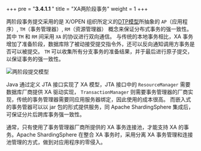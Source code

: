 +++
pre = "<b>3.4.1.1 </b>"
title = "XA两阶段事务"
weight = 1
+++

两阶段事务提交采用的是 X/OPEN 组织所定义的[DTP模型](http://pubs.opengroup.org/onlinepubs/009680699/toc.pdf)所抽象的 `AP`（应用程序）, `TM`（事务管理器）, `RM`（资源管理器） 概念来保证分布式事务的强一致性。
其中 `TM` 和 `RM` 间采用 `XA` 的协议进行双向通信。
与传统的本地事务相比，XA 事务增加了准备阶段，数据库除了被动接受提交指令外，还可以反向通知调用方事务是否可以被提交。
`TM` 可以收集所有分支事务的准备结果，并于最后进行原子提交，以保证事务的强一致性。

![两阶段提交模型](https://shardingsphere.apache.org/document/current/img/transaction/2pc-tansaction-modle.png)

Java 通过定义 JTA 接口实现了 XA 模型，JTA 接口中的 `ResourceManager` 需要数据库厂商提供 XA 驱动实现，
`TransactionManager` 则需要事务管理器的厂商实现，传统的事务管理器需要同应用服务器绑定，因此使用的成本很高。
而嵌入式的事务管器可以以 jar 包的形式提供服务，同 Apache ShardingSphere 集成后，可保证分片后跨库事务强一致性。

通常，只有使用了事务管理器厂商所提供的 XA 事务连接池，才能支持 XA 的事务。Apache ShardingSphere 在整合 XA 事务时，采用分离 XA 事务管理和连接池管理的方式，做到对应用程序的零侵入。

